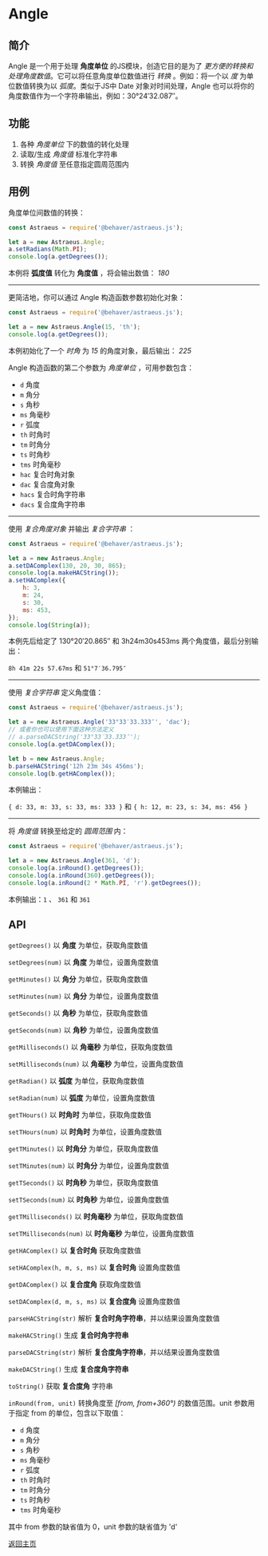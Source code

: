 # Angle

## 简介

Angle 是一个用于处理 **角度单位** 的JS模块，创造它目的是为了 *更方便的转换和处理角度数值*。它可以将任意角度单位数值进行 *转换* 。例如：将一个以 *度* 为单位数值转换为以 *弧度*。类似于JS中 Date 对象对时间处理，Angle 也可以将你的角度数值作为一个字符串输出，例如：30°24′32.087″。

## 功能

1. 各种 *角度单位* 下的数值的转化处理
2. 读取/生成 *角度值* 标准化字符串
3. 转换 *角度值* 至任意指定圆周范围内

## 用例

角度单位间数值的转换：

```js
const Astraeus = require('@behaver/astraeus.js');

let a = new Astraeus.Angle;
a.setRadians(Math.PI);
console.log(a.getDegrees());
```

本例将 **弧度值** 转化为 **角度值** ，将会输出数值： *180*

-----

更简洁地，你可以通过 Angle 构造函数参数初始化对象：

```js
const Astraeus = require('@behaver/astraeus.js');

let a = new Astraeus.Angle(15, 'th');
console.log(a.getDegrees());
```

本例初始化了一个 *时角* 为 *15* 的角度对象，最后输出： *225*

Angle 构造函数的第二个参数为 *角度单位* ，可用参数包含：

* `d` 角度
* `m` 角分
* `s` 角秒
* `ms` 角毫秒
* `r` 弧度
* `th` 时角时
* `tm` 时角分
* `ts` 时角秒
* `tms` 时角毫秒
* `hac` 复合时角对象
* `dac` 复合度角对象
* `hacs` 复合时角字符串
* `dacs` 复合度角字符串

-----

使用 *复合角度对象* 并输出 *复合字符串* ：

```js
const Astraeus = require('@behaver/astraeus.js');

let a = new Astraeus.Angle;
a.setDAComplex(130, 20, 30, 865);
console.log(a.makeHACString());
a.setHAComplex({
	h: 3,
	m: 24,
	s: 30,
	ms: 453,
});
console.log(String(a));
```

本例先后给定了 130°20′20.865″ 和 3h24m30s453ms 两个角度值，最后分别输出：

`8h 41m 22s 57.67ms` 和 `51°7′36.795″`

---

使用 *复合字符串* 定义角度值：

```js
const Astraeus = require('@behaver/astraeus.js');

let a = new Astraeus.Angle('33°33′33.333″', 'dac');
// 或者你也可以使用下面这种方法定义
// a.parseDACString('33°33′33.333″');
console.log(a.getDAComplex());

let b = new Astraeus.Angle;
b.parseHACString('12h 23m 34s 456ms');
console.log(b.getHAComplex());
```

本例输出：

`{ d: 33, m: 33, s: 33, ms: 333 }` 和 `{ h: 12, m: 23, s: 34, ms: 456 }`

---

将 *角度值* 转换至给定的 *圆周范围* 内：

```js
const Astraeus = require('@behaver/astraeus.js');

let a = new Astraeus.Angle(361, 'd');
console.log(a.inRound().getDegrees());
console.log(a.inRound(360).getDegrees());
console.log(a.inRound(2 * Math.PI, 'r').getDegrees());
```

本例输出：`1` 、 `361` 和 `361`

## API

`getDegrees()`
以 **角度** 为单位，获取角度数值

`setDegrees(num)`
以 **角度** 为单位，设置角度数值

`getMinutes()`
以 **角分** 为单位，获取角度数值

`setMinutes(num)`
以 **角分** 为单位，设置角度数值

`getSeconds()`
以 **角秒** 为单位，获取角度数值

`getSeconds(num)`
以 **角秒** 为单位，设置角度数值

`getMilliseconds()`
以 **角毫秒** 为单位，获取角度数值

`setMilliseconds(num)`
以 **角毫秒** 为单位，设置角度数值

`getRadian()`
以 **弧度** 为单位，获取角度数值

`setRadian(num)`
以 **弧度** 为单位，设置角度数值

`getTHours()`
以 **时角时** 为单位，获取角度数值

`setTHours(num)`
以 **时角时** 为单位，设置角度数值

`getTMinutes()`
以 **时角分** 为单位，获取角度数值

`setTMinutes(num)`
以 **时角分** 为单位，设置角度数值

`getTSeconds()`
以 **时角秒** 为单位，获取角度数值

`setTSeconds(num)`
以 **时角秒** 为单位，设置角度数值

`getTMilliseconds()`
以 **时角毫秒** 为单位，获取角度数值

`setTMilliseconds(num)`
以 **时角毫秒** 为单位，设置角度数值

`getHAComplex()`
以 **复合时角** 获取角度数值

`setHAComplex(h, m, s, ms)`
以 **复合时角** 设置角度数值

`getDAComplex()`
以 **复合度角** 获取角度数值

`setDAComplex(d, m, s, ms)`
以 **复合度角** 设置角度数值

`parseHACString(str)`
解析 **复合时角字符串**，并以结果设置角度数值

`makeHACString()`
生成 **复合时角字符串**

`parseDACString(str)`
解析 **复合度角字符串**，并以结果设置角度数值

`makeDACString()`
生成 **复合度角字符串**

`toString()`
获取 **复合度角** 字符串

`inRound(from, unit)`
转换角度至 *[from, from+360°)* 的数值范围。unit 参数用于指定 from 的单位，包含以下取值：

* `d` 角度
* `m` 角分
* `s` 角秒
* `ms` 角毫秒
* `r` 弧度
* `th` 时角时
* `tm` 时角分
* `ts` 时角秒
* `tms` 时角毫秒

其中 from 参数的缺省值为 0，unit 参数的缺省值为 'd'

[返回主页](../../readme.md)
